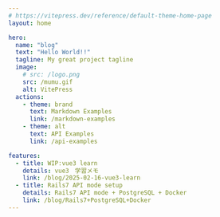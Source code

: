 ```yaml
---
# https://vitepress.dev/reference/default-theme-home-page
layout: home

hero:
  name: "blog"
  text: "Hello World!!"
  tagline: My great project tagline
  image:
    # src: /logo.png
    src: /mumu.gif
    alt: VitePress
  actions:
    - theme: brand
      text: Markdown Examples
      link: /markdown-examples
    - theme: alt
      text: API Examples
      link: /api-examples

features:
  - title: WIP:vue3 learn
    details: vue3　学習メモ
    link: /blog/2025-02-16-vue3-learn
  - title: Rails7 API mode setup
    details: Rails7 API mode + PostgreSQL + Docker
    link: /blog/Rails7+PostgreSQL+Docker
---
```


